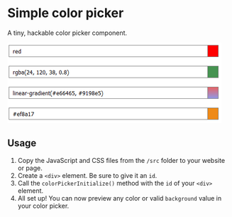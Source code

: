 # Simple color picker
A tiny, hackable color picker component.

![Preview](/preview.PNG)

## Usage

1. Copy the JavaScript and CSS files from the `/src` folder to your website or page.
2. Create a `<div>` element. Be sure to give it an `id`.
3. Call the `colorPickerInitialize()` method with the `id` of your `<div>` element.
4. All set up! You can now preview any color or valid `background` value in your color picker.
